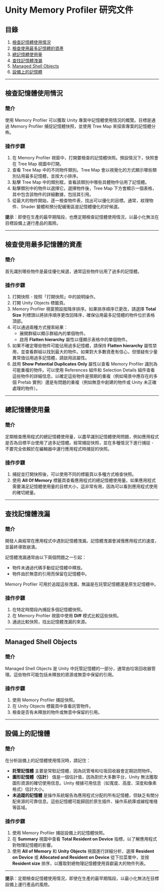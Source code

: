 # Unity Memory Profiler 研究文件

## 目錄
1. [檢查記憶體使用情況](#檢查記憶體使用情況)
2. [檢查使用最多記憶體的資產](#檢查使用最多記憶體的資產)
3. [總記憶體使用量](#總記憶體使用量)
4. [查找記憶體洩漏](#查找記憶體洩漏)
5. [Managed Shell Objects](#managed-shell-objects)
6. [設備上的記憶體](#設備上的記憶體)

---

## 檢查記憶體使用情況

### 簡介
使用 Memory Profiler 可以獲取 Unity 專案中記憶體使用情況的概覽。目標是通過 Memory Profiler 捕捉記憶體快照，並使用 Tree Map 來探索專案的記憶體分佈。

### 操作步驟
1. 在 Memory Profiler 視窗中，打開要檢查的記憶體快照。預設情況下，快照會在 Tree Map 視圖中打開。
2. 查看 Tree Map 中的不同物件類別。Tree Map 會以視覺化的方式顯示哪些類別佔用最多記憶體，並按大小排序。
3. 點擊 Tree Map 中的類別框，查看該類別中哪些具體物件佔用了記憶體。
4. 點擊類別中的物件以選擇它。選擇物件後，Tree Map 下方會顯示一個表格，其中包含該物件的詳細數據，包括其引用。
5. 從最大的物件開始，逐一檢查物件表，找出可以優化的目標。通常，紋理物件、Shader 變體和預分配緩衝區是記憶體優化的好候選。

**提示**：即使在生產的最早期階段，也應定期檢查記憶體使用情況，以最小化無法在目標設備上運行產品的風險。

---

## 檢查使用最多記憶體的資產

### 簡介
首先識別哪些物件是最佳優化候選，通常這些物件佔用了過多的記憶體。

### 操作步驟
1. 打開快照 - 按照「打開快照」中的說明操作。
2. 打開 Unity Objects 標籤頁。
3. Memory Profiler 視窗預設按降序排序。如果排序順序已更改，請選擇 **Total Size** 列標頭以將排序順序更改回降序，確保佔用最多記憶體的物件位於表格頂部。
4. 可以通過兩種方式搜索結果：
   - 展開群組以顯示群組內的單個物件。
   - 啟用 **Flatten hierarchy** 屬性以僅顯示表格中的單個物件。
5. 如果不確定哪些物件可能佔用過多記憶體，請保持 **Flatten hierarchy** 屬性禁用，並查看群組以找到最大的物件。如果對大多數資產有信心，但懷疑有少量異常值佔用過多記憶體，請啟用該屬性。
6. 啟用 **Show Potential Duplicates Only** 屬性以查看 Memory Profiler 識別為可能重複的物件。可以使用 References 組件和 Selection Details 組件查看這些物件的詳細信息，以確定這些物件是預期的重複（例如場景中應存在的多個 Prefab 實例）還是有問題的重複（例如無意中創建的物件或 Unity 未正確處理的物件）。

---

## 總記憶體使用量

### 簡介
定期檢查應用程式的總記憶體使用量，以盡早識別記憶體使用問題，例如應用程式是否為目標平台使用了過多記憶體。經常捕捉快照，並在多種情況下進行捕捉 - 不要完全依賴於在編輯器中運行應用程式時捕捉的快照。

### 操作步驟
1. 捕捉並打開快照後，可以使用不同的標籤頁以多種方式檢查快照。
2. 使用 **All Of Memory** 標籤頁查看應用程式的總記憶體使用量。如果應用程式需要滿足記憶體使用量的目標大小，這非常有用，因為可以看到應用程式使用的確切總量。

---

## 查找記憶體洩漏

### 簡介
開發人員經常在應用程式中遇到記憶體洩漏。記憶體洩漏會減慢應用程式的速度，並最終導致崩潰。

記憶體洩漏通常由以下兩個問題之一引起：
- 物件未通過代碼手動從記憶體中釋放。
- 物件由於無意的引用而保留在記憶體中。

Memory Profiler 可用於追蹤這些洩漏，無論是在託管記憶體還是原生記憶體中。

### 操作步驟
1. 在特定時間段內捕捉多個記憶體快照。
2. 在 Memory Profiler 視窗中使用 **Diff** 模式比較這些快照。
3. 通過比較快照，找出記憶體洩漏的來源。

---

## Managed Shell Objects

### 簡介
Managed Shell Objects 是 Unity 中託管記憶體的一部分，通常由垃圾回收器管理。這些物件可能包括未釋放的資源或無意中保留的引用。

### 操作步驟
1. 使用 Memory Profiler 捕捉快照。
2. 在 Unity Objects 標籤頁中查看託管物件。
3. 檢查是否有未釋放的物件或無意中保留的引用。

---

## 設備上的記憶體

### 簡介
在分析設備上的記憶體使用情況時，請記住：
- **託管記憶體** 主要是常駐記憶體，因為託管堆和垃圾回收器會定期訪問物件。
- **圖形記憶體（估計）** 值是一個估計值，因為對於大多數平台，Unity 無法獲取圖形資源的確切使用信息。Unity 根據可用信息（如寬度、高度、深度和像素格式）估計大小。
- **未追蹤的記憶體** 是操作系統報告為應用程式分配的所有記憶體，但缺乏有關分配來源的可靠信息。這些記憶體可能歸因於原生插件、操作系統庫或線程堆棧等區域。

### 操作步驟
1. 使用 Memory Profiler 捕捉設備上的記憶體快照。
2. 在 **Summary** 視圖中查看 **Total Resident on Device** 指標，以了解應用程式對物理記憶體的影響。
3. 使用 **All of Memory** 和 **Unity Objects** 視圖進行詳細分析，選擇 **Resident on Device** 或 **Allocated and Resident on Device** 從下拉菜單中，並按 **Resident size** 排序，以獲取對總物理記憶體使用貢獻最大的物件列表。

---

**提示**：定期檢查記憶體使用情況，即使在生產的最早期階段，以最小化無法在目標設備上運行產品的風險。
